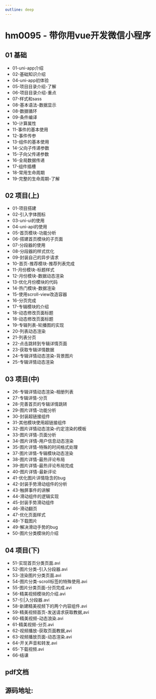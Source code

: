 ```yaml
---
outline: deep
---
```


# hm0095 - 带你用vue开发微信小程序

## 01 基础
- 01-uni-app介绍
- 02-基础知识介绍
- 04-uni-app初体验
- 05-项目目录介绍-了解
- 06-项目目录介绍-重点
- 07-样式和sass
- 08-基本语法-数据显示
- 08-数据循环
- 09-条件编译
- 10-计算属性
- 11-事件的基本使用
- 12-事件传参
- 13-组件的基本使用
- 14-父向子传递参数
- 15-子向父传递参数
- 16-全局数据传递
- 17-组件插槽
- 18-常用生命周期
- 19-完整的生命周期-了解

## 02 项目(上)
- 01-项目搭建
- 02-引入字体图标
- 03-uni-ui的使用
- 04-uni-api的使用
- 05-首页模块-功能分析
- 06-搭建首页模块的子页面
- 07-分段器的使用
- 08-分段器的样式优化
- 09-封装自己的异步请求
- 10-首页-推荐模块-推荐列表完成
- 11-月份模块-标题样式
- 12-月份模块-数据动态渲染
- 13-优化月份模块的代码
- 14-热门模块-数据渲染
- 15-使用scroll-view改造容器
- 16-分页完成
- 17-专辑模块的介绍
- 18-动态修改页面标题
- 18-动态修改页面标题
- 19-专辑列表-轮播图的实现
- 20-列表动态渲染
- 21-列表分页
- 22-点击跳转到专辑详情页面
- 23-获取专辑详情数据
- 24-专辑详情动态渲染-背景图片
- 25-专辑详情动态渲染

##  03 项目(中)
- 26-专辑详情动态渲染-相册列表
- 27-专辑详情-分页
- 28-完善首页的专辑详情跳转
- 29-图片详情-功能分析
- 30-封装超链接组件
- 31-其他模块使用超链接组件
- 32-图片详情动态渲染-约定渲染的模板
- 33-图片详情-页面分析
- 34-图片详情-用户信息动态渲染
- 35-图片详情-特殊的时间格式处理
- 37-图片详情-专辑模块动态渲染
- 38-图片详情-最热评论布局
- 39-图片详情-最热评论布局完成
- 40-图片详情-最新评论
- 41-优化图片详情隐含的bug
- 42-封装手势滑动组件的分析
- 43-触屏事件的讲解
- 44-滑动组件的逻辑实现
- 45-封装手势滑动组件
- 46-滑动翻页
- 47-优化页面样式
- 48-下载图片
- 49-解决滑动手势的bug
- 50-图片分类模块的介绍
## 04 项目(下)

- 51-实现首页分类页面.avi
- 52-图片分类-引入分段器.avi
- 53-渲染图片分类页面.avi
- 54-图片分类-scroll标签的特殊使用.avi
- 55-图片分类页面-分页完成.avi
- 56-精美视频模块的介绍.avi
- 57-引|入分段器.avi
- 58-新建精美视频下的两个内容组件.avi
- 59-精美视频首页-发送请求获取教据,avi
- 60-精美视频-动态浪染.avi
- 61-精美视频-分页.avi
- 62-视频播放-获取页面教据,avi
- 63-视频播放页面-动态渲染.avi
- 64-开关声音和转发.avi
- 65-下载视频.avi
- 66-结课

## pdf文档


## 源码地址:

